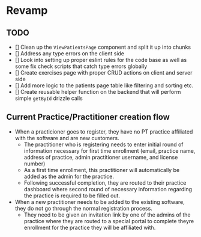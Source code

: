 # Revamp

## TODO

- [] Clean up the `ViewPatientsPage` component and split it up into chunks
- [] Address any type errors on the client side
- [] Look into setting up proper eslint rules for the code base as well as some fix check scripts that catch type errors globally
- [] Create exercises page with proper CRUD actions on client and server side
- [] Add more logic to the patients page table like filtering and sorting etc.
- [] Create reusable helper function on the backend that will perform simple `getById` drizzle calls

## Current Practice/Practitioner creation flow

- When a practicioner goes to register, they have no PT practice affiliated with the software and are new customers.
  - The practitioner who is registering needs to enter initial round of information necessary for first time enrollment (email, practice name, address of practice, admin practitioner username, and license number)
  - As a first time enrollment, this practitioner will automatically be added as the admin for the practice.
  - Following successful completion, they are routed to their practice dashboard where second round of necessary information regarding the practice is required to be filled out.
- When a new practitioner needs to be added to the existing software, they do not go through the normal registration process.
  - They need to be given an invitation link by one of the admins of the practice where they are routed to a special portal to complete theyre enrollment for the practice they will be affiliated with.
